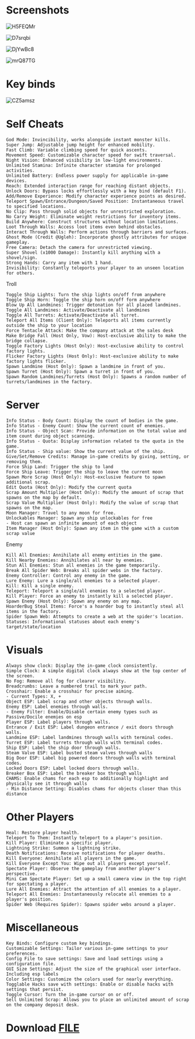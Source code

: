 # Screenshots

![H5FEQMr](https://github.com/user-attachments/assets/f3d7878c-0066-495e-bbff-e214346d49e6)

![D7srqbi](https://github.com/user-attachments/assets/903ba69f-3163-4efd-90f6-9fe3167b721d)

![DjYwBc8](https://github.com/user-attachments/assets/b8ed69fe-dd49-4bc8-97c6-2f2a914bdc4e)

![mrQ87TG](https://github.com/user-attachments/assets/a0e4fb57-546d-4e4f-a0eb-e397d5cf41ce)

# Key binds

![CZ5amsz](https://github.com/user-attachments/assets/32986c9b-b0df-4513-9947-c92739eef484)

# Self Cheats

    God Mode: Invincibility, works alongside instant monster kills.
    Super Jump: Adjustable jump height for enhanced mobility.
    Fast Climb: Variable climbing speed for quick ascents.
    Movement Speed: Customizable character speed for swift traversal.
    Night Vision: Enhanced visibility in low-light environments.
    Unlimited Stamina: Infinite character stamina for prolonged activities.
    Unlimited Battery: Endless power supply for applicable in-game devices.
    Reach: Extended interaction range for reaching distant objects.
    Unlock Doors: Bypass locks effortlessly with a key bind (default F1).
    Add/Remove Experience: Modify character experience points as desired.
    Teleport Spawn/Entrance/Dungeon/Saved Position: Instantaneous travel to specified locations.
    No Clip: Pass through solid objects for unrestricted exploration.
    No Carry Weight: Eliminate weight restrictions for inventory items.
    Build Anywhere: Construct structures without location limitations.
    Loot Through Walls: Access loot items even behind obstacles.
    Interact Through Walls: Perform actions through barriers and surfaces.
    Ghost Mode (Credit @Ugleh): Incorporate ghostly attributes for unique gameplay.
    Free Camera: Detach the camera for unrestricted viewing.
    Super Shovel (x1000 Damage): Instantly kill anything with a shovel/sign.
    Strong Hands: Carry any item with 1 hand.
    Invisibility: Constantly teleports your player to an unseen location for others.


Troll

    Toggle Ship Lights: Turn the ship lights on/off from anywhere
    Toggle Ship Horn: Toggle the ship horn on/off form anywhere
    Blow Up All Landmines: Trigger detonation for all placed landmines.
    Toggle All Landmines: Activate/Deactivate all landmines
    Toggle All Turrets: Activate/Deactivate all turret.
    Teleport All Items (Client Only): Teleports all items currently outside the ship to your location
    Force Tentacle Attack: Make the company attack at the sales desk
    Make Bridge Fall (Host Only, Vow): Host-exclusive ability to make the bridge collapse.
    Toggle Factory Lights (Host Only): Host-exclusive ability to control factory lights.
    Flicker Factory Lights (Host Only): Host-exclusive ability to make factory lights flicker.
    Spawn Landmine (Host Only): Spawn a landmine in front of you.
    Spawn Turret (Host Only): Spawn a turret in front of you.
    Spawn Random Landmines/Turrets (Host Only): Spawns a random number of turrets/landmines in the factory.

# Server

    Info Status - Body Count: Display the count of bodies in the game.
    Info Status - Enemy Count: Show the current count of enemies.
    Info Status - Object Scan: Provide information on the total value and item count during object scanning.
    Info Status - Quota: Display information related to the quota in the game.
    Info Status - Ship value: Show the current value of the ship.
    Give/Set/Remove Credits: Manage in-game credits by giving, setting, or removing them.
    Force Ship Land: Trigger the ship to land
    Force Ship Leave: Trigger the ship to leave the current moon
    Spawn More Scrap (Host Only): Host-exclusive feature to spawn additional scrap.
    Edit Quota (Host Only): Modify the current quota
    Scrap Amount Multiplier (Host Only): Modify the amount of scrap that spawns on the map by default.
    Scrap Value Multiplier (Host Only): Modify the value of scrap that spawns on the map.
    Moon Manager: Travel to any moon for free.
    Unlockables Manager: Spawn any ship unlockables for free
    - Host can spawn an infinite amount of each object
    Item Manager (Host Only): Spawn any item in the game with a custom scrap value


Enemy

    Kill All Enemies: Annihilate all enemy entities in the game.
    Kill Nearby Enemies: Annihilates all near by enemies.
    Stun All Enemies: Stun all enemies in the game temporarily.
    Break All Spider Web: Breaks all spider webs in the factory.
    Enemy Controller: Control any enemy in the game.
    Lure Enemy: Lure a single/all enemies to a selected player.
    Kill: Kill a single enemy.
    Teleport: Teleport a single/all enemies to a selected player.
    Kill Player: Force an enemy to instantly kill a selected player.
    Spawn Enemy (Host Only): Spawn any enemy on any map.
    HoarderBug Steal Items: Force's a hoarder bug to instantly steal all items in the factory.
    Spider Spawn Web: Attempts to create a web at the spider's location.
    Statuses: Informational statuses about each enemy's target/state/location


# Visuals

    Always show clock: Display the in-game clock consistently.
    Simple Clock: A simple digital clock always show at the top center of the screen.
    No Fog: Remove all fog for clearer visibility.
    Breadcrumbs: Leave a numbered trail to mark your path.
    Crosshair: Enable a crosshair for precise aiming.
    - Current Types: X, +
    Object ESP: Label scrap and other objects through walls.
    Enemy ESP: Label enemies through walls.
    - Enemy Filter: Enable/Disable certain enemy types such as Passive/Docile enemies on esp
    Player ESP: Label players through walls.
    Entrance / Exit ESP: Label dungeon entrance / exit doors through walls.
    Landmine ESP: Label landmines through walls with terminal codes.
    Turret ESP: Label turrets through walls with terminal codes.
    Ship ESP: Label the ship door through walls.
    Steam Valve ESP: Label busted steam valves through walls
    Big Door ESP: Label big powered doors through walls with terminal codes.
    Locked Doors ESP: Label locked doors through walls.
    Breaker Box ESP: Label the breaker box through walls
    CHAMS: Enable chams for each esp to additionally highlight and physically see it through walls
    - Min Distance Setting: Disables chams for objects closer than this distance


# Other Players

    Heal: Restore player health.
    Teleport To Them: Instantly teleport to a player's position.
    Kill Player: Eliminate a specific player.
    Lightning Strike: Summon a lightning strike.
    Death Notifications: Receive notifications for player deaths.
    Kill Everyone: Annihilate all players in the game.
    Kill Everyone Except You: Wipe out all players except yourself.
    Spectate Player: Observe the gameplay from another player's perspective.
    Mini Cam Spectate Player: Set up a small camera view in the top right for spectating a player.
    Lure All Enemies: Attract the attention of all enemies to a player.
    Teleport All Enemies: Instantaneously relocate all enemies to a player's position.
    Spider Web (Requires Spider): Spawns spider webs around a player.


# Miscellaneous

    Key Binds: Configure custom key bindings.
    Customizable Settings: Tailor various in-game settings to your preferences.
    Config File to save settings: Save and load settings using a configuration file.
    GUI Size Settings: Adjust the size of the graphical user interface. Including esp labels
    Color Settings: Customize the colors used for nearly everything.
    Togglable Hacks save with settings: Enable or disable hacks with settings that persist.
    Toggle Cursor: Turn the in-game cursor on or off.
    Sell Unlimited Scrap: Allows you to place an unlimited amount of scrap on the company deposit desk.

# Download [FILE]()
